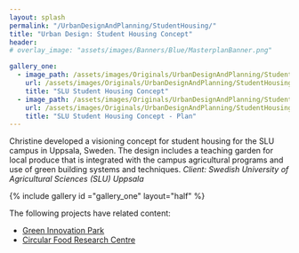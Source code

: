 ```yaml
---
layout: splash
permalink: "/UrbanDesignAndPlanning/StudentHousing/"
title: "Urban Design: Student Housing Concept"
header:
# overlay_image: "assets/images/Banners/Blue/MasterplanBanner.png"

gallery_one:
  - image_path: /assets/images/Originals/UrbanDesignAndPlanning/StudentHousingConcept/StudentHousing.png
    url: /assets/images/Originals/UrbanDesignAndPlanning/StudentHousingConcept/StudentHousing.png
    title: "SLU Student Housing Concept"
  - image_path: /assets/images/Originals/UrbanDesignAndPlanning/StudentHousingConcept/Plan.png
    url: /assets/images/Originals/UrbanDesignAndPlanning/StudentHousingConcept/Plan.png
    title: "SLU Student Housing Concept - Plan"
---
```


Christine developed a visioning concept for student housing for the SLU campus
in Uppsala, Sweden. The design includes a teaching garden for local produce
that is integrated with the campus agricultural programs and use of green
building systems and techniques. _Client: Swedish University of Agricultural
Sciences (SLU) Uppsala_

{% include gallery id ="gallery_one" layout="half" %}

The following projects have related content:

* [Green Innovation Park](/UrbanDesignAndPlanning/GreenInnovationPark.html)
* [Circular Food Research Centre](/UrbanDesignAndPlanning/CircularFoodResearch.html)
